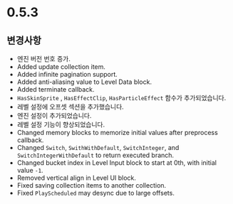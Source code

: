 # 0.5.3

## 변경사항

- 엔진 버전 번호 증가.
- Added update collection item.
- Added infinite pagination support.
- Added anti-aliasing value to Level Data block.
- Added terminate callback.
- `HasSkinSprite` , `HasEffectClip`, `HasParticleEffect` 함수가 추가되었습니다.
- 레벨 설정에 오프셋 섹션을 추가했습니다.
- 엔진 설정이 추가되었습니다.
- 레벨 설정 기능이 향상되었습니다.
- Changed memory blocks to memorize initial values after preprocess callback.
- Changed `Switch`, `SwithWithDefault`, `SwitchInteger`, and `SwitchIntegerWithDefault` to return executed branch.
- Changed bucket index in Level Input block to start at 0th, with initial value `-1`.
- Removed vertical align in Level UI block.
- Fixed saving collection items to another collection.
- Fixed `PlayScheduled` may desync due to large offsets.
